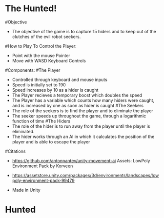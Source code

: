 # The Hunted!

#Objective
- The objective of the game is to capture 15 hiders and to keep out of the clutches of the evil robot seekers.

#How to Play
To Control the Player:
- Point with the mouse Pointer
- Move with WASD Keyboard Controls

#Components: 
#The Player
- Controlled through keyboard and mouse inputs
- Speed is initially set to 190
- Speed increases by 10 as a hider is caught
- The Player recieves a temporary boost which doubles the speed
- The Player has a variable which counts how many hiders were caught, and is increased by one as soon as hider is caught
#The Seekers
- The role of the seekers is to find the player and to eliminate the player
- The seeker speeds up throughout the game, through a logarithmic function of time
#The Hiders
- The role of the hider is to run away from the player until the player is eliminated.
- The hider works through an AI in which it calculates the position of the player and is able to escape the player

#Citations
- https://github.com/antonpantev/unity-movement-ai
Assets:
LowPoly Environment Pack by Korveen
- https://assetstore.unity.com/packages/3d/environments/landscapes/lowpoly-environment-pack-99479

- Made in Unity
# Hunted
